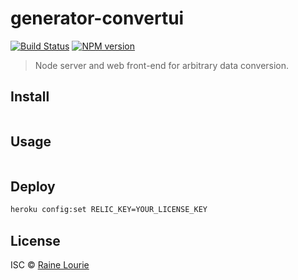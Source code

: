 # generator-convertui
[![Build Status](https://travis-ci.org/metaraine/generator-convertui.svg?branch=master)](https://travis-ci.org/metaraine/generator-convertui)
[![NPM version](https://badge.fury.io/js/generator-convertui.svg)](http://badge.fury.io/js/generator-convertui)

> Node server and web front-end for arbitrary data conversion.


## Install

```sh
```


## Usage

```js
```


## Deploy

```sh
heroku config:set RELIC_KEY=YOUR_LICENSE_KEY
```


## License

ISC © [Raine Lourie](https://github.com/metaraine)
